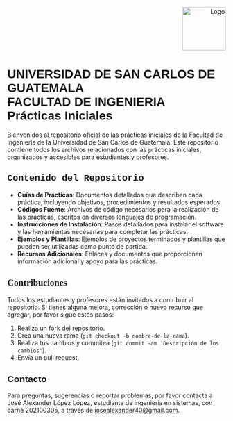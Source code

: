 <p align="right">
  <img src="https://upload.wikimedia.org/wikipedia/commons/4/4a/Usac_logo.png" alt="Logo" width="100"/>
</p>

# <span style="font-family: 'Arial', sans-serif;">UNIVERSIDAD DE SAN CARLOS DE GUATEMALA <br>FACULTAD DE INGENIERIA <br> Prácticas Iniciales</span>

Bienvenidos al repositorio oficial de las prácticas iniciales de la Facultad de Ingeniería de la Universidad de San Carlos de Guatemala. Este repositorio contiene todos los archivos relacionados con las prácticas iniciales, organizados y accesibles para estudiantes y profesores.

## <span style="font-family: 'Courier New', monospace;">Contenido del Repositorio</span>

- **Guías de Prácticas**: Documentos detallados que describen cada práctica, incluyendo objetivos, procedimientos y resultados esperados.
- **Códigos Fuente**: Archivos de código necesarios para la realización de las prácticas, escritos en diversos lenguajes de programación.
- **Instrucciones de Instalación**: Pasos detallados para instalar el software y las herramientas necesarias para completar las prácticas.
- **Ejemplos y Plantillas**: Ejemplos de proyectos terminados y plantillas que pueden ser utilizadas como punto de partida.
- **Recursos Adicionales**: Enlaces y documentos que proporcionan información adicional y apoyo para las prácticas.

## <span style="font-family: 'Times New Roman', serif;">Contribuciones</span>

Todos los estudiantes y profesores están invitados a contribuir al repositorio. Si tienes alguna mejora, corrección o nuevo recurso que agregar, por favor sigue estos pasos:

1. Realiza un fork del repositorio.
2. Crea una nueva rama (`git checkout -b nombre-de-la-rama`).
3. Realiza tus cambios y commitea (`git commit -am 'Descripción de los cambios'`).
4. Envía un pull request.

## <span style="font-family: 'Verdana', sans-serif;">Contacto</span>

Para preguntas, sugerencias o reportar problemas, por favor contacta a José Alexander López López, estudiante de ingeniería en sistemas, con carné 202100305, a través de iosealexander40@gmail.com.


